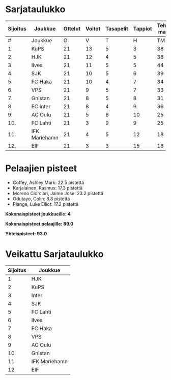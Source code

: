 # Sarjataulukko
| Sijoitus | Joukkue | Ottelut | Voitot | Tasapelit | Tappiot | Tehdyt maalit | Päästetyt maalit | Maaliero | Syötöt |
|----------|---------|---------|--------|-----------|---------|----------------|-------------------|----------|-------|
|# | Joukkue | O | V | T | H | TM | PM | ME | S | L | L% | R | KK | PK | PA | P|
|1. | KuPS | 21 | 13 | 5 | 3 | 38 | 20 | 18 | 18 | 244 | 15,57 | 217 | 30 | 1 | 29 | 44|
|2. | HJK | 21 | 12 | 4 | 5 | 38 | 20 | 18 | 26 | 298 | 12,75 | 228 | 35 | 1 | 31 | 40|
|3. | Ilves | 21 | 11 | 5 | 5 | 44 | 24 | 20 | 35 | 231 | 19,05 | 233 | 52 | 4 | 41 | 38|
|4. | SJK | 21 | 10 | 5 | 6 | 39 | 32 | 7 | 26 | 268 | 14,55 | 257 | 51 | 0 | 42 | 35|
|5. | FC Haka | 21 | 10 | 4 | 7 | 34 | 31 | 3 | 25 | 184 | 18,48 | 271 | 62 | 2 | 40 | 34|
|6. | VPS | 21 | 9 | 5 | 7 | 33 | 33 | 0 | 18 | 230 | 14,35 | 243 | 37 | 3 | 32 | 32|
|7. | Gnistan | 21 | 8 | 5 | 8 | 31 | 33 | -2 | 22 | 204 | 15,20 | 232 | 60 | 1 | 28 | 29|
|8. | FC Inter | 21 | 8 | 4 | 9 | 36 | 28 | 8 | 27 | 220 | 16,36 | 209 | 47 | 2 | 38 | 28|
|9. | AC Oulu | 21 | 5 | 6 | 10 | 25 | 34 | -9 | 16 | 174 | 14,37 | 288 | 58 | 6 | 36 | 21|
|10. | FC Lahti | 21 | 3 | 9 | 9 | 25 | 37 | -12 | 20 | 178 | 14,04 | 206 | 47 | 1 | 32 | 18|
|11. | IFK Mariehamn | 21 | 4 | 5 | 12 | 18 | 37 | -19 | 9 | 161 | 11,18 | 210 | 49 | 4 | 22 | 17|
|12. | EIF | 21 | 3 | 3 | 15 | 18 | 50 | -32 | 10 | 169 | 10,65 | 221 | 57 | 4 | 23 | 12|

# Pelaajien pisteet
* Coffey, Ashley Mark: 22.5 pistettä
* Karjalainen, Rasmus: 17.3 pistettä
* Moreno Ciorciari, Jaime Jose: 23.2 pistettä
* Odutayo, Colin: 8.8 pistettä
* Plange, Luke Elliot: 17.2 pistettä

**Kokonaispisteet joukkueille: 4**

**Kokonaispisteet pelaajille: 89.0**

**Yhteispisteet: 93.0**

# Veikattu Sarjataulukko
| Sijoitus | Joukkue |
|----------|---------|
| 1 | HJK |
| 2 | KuPS |
| 3 | Inter |
| 4 | SJK |
| 5 | FC Lahti |
| 6 | Ilves |
| 7 | FC Haka |
| 8 | VPS |
| 9 | AC Oulu |
| 10 | Gnistan |
| 11 | IFK Mariehamn |
| 12 | EIF |
